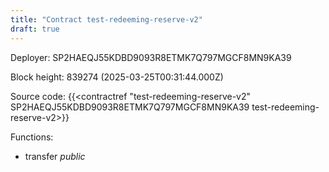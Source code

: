 ```yaml
---
title: "Contract test-redeeming-reserve-v2"
draft: true
---
```

Deployer: SP2HAEQJ55KDBD9093R8ETMK7Q797MGCF8MN9KA39


 



Block height: 839274 (2025-03-25T00:31:44.000Z)

Source code: {{<contractref "test-redeeming-reserve-v2" SP2HAEQJ55KDBD9093R8ETMK7Q797MGCF8MN9KA39 test-redeeming-reserve-v2>}}

Functions:

* transfer _public_

